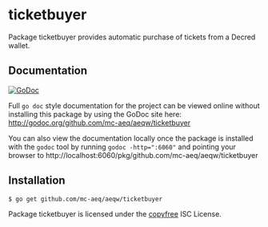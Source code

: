 ticketbuyer
===========

Package ticketbuyer provides automatic purchase of tickets from a Decred wallet.

## Documentation

[![GoDoc](https://godoc.org/github.com/mc-aeq/aeqw/ticketbuyer?status.png)](http://godoc.org/github.com/mc-aeq/aeqw/ticketbuyer)

Full `go doc` style documentation for the project can be viewed online without
installing this package by using the GoDoc site here:
http://godoc.org/github.com/mc-aeq/aeqw/ticketbuyer

You can also view the documentation locally once the package is installed with
the `godoc` tool by running `godoc -http=":6060"` and pointing your browser to
http://localhost:6060/pkg/github.com/mc-aeq/aeqw/ticketbuyer

## Installation

```bash
$ go get github.com/mc-aeq/aeqw/ticketbuyer
```

Package ticketbuyer is licensed under the [copyfree](http://copyfree.org) ISC
License.
